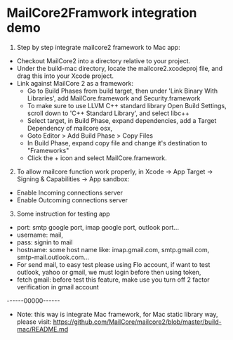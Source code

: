 # MailCore2Framwork integration demo

1. Step by step integrate mailcore2 framework to Mac app:
- Checkout MailCore2 into a directory relative to your project.
- Under the build-mac directory, locate the mailcore2.xcodeproj file, and drag this into your Xcode project.
- Link against MailCore 2 as a framework:
   - Go to Build Phases from build target, then under 'Link Binary With Libraries', add MailCore.framework and Security.framework
   - To make sure to use LLVM C++ standard library Open Build Settings, scroll down to 'C++ Standard Library', and select libc++
   - Select target, in Build Phase, expand dependencies, add a Target Dependency of mailcore osx,
   - Goto Editor > Add Build Phase > Copy Files
   - In Build Phase, expand copy file and change it's destination to "Frameworks"
   - Click the + icon and select MailCore.framework.

2. To allow mailcore function work properly, in Xcode -> App Target -> Signing & Capabilities -> App sandbox:
- Enable Incoming connections server
- Enable Outcoming connections server

3. Some instruction for testing app
- port: smtp google port, imap google port, outlook port...
- username: mail,
- pass: signin to mail 
- hostname: some host name like: imap.gmail.com, smtp.gmail.com, smtp-mail.outlook.com...
- For send mail, to easy test please using Flo account, if want to test outlook, yahoo or gmail, we must login before then using token,
- fetch gmail: before test this feature, make use you turn off 2 factor verification in gmail account

------00000------
- Note: this way is integrate Mac framework, for Mac static library way, please visit: https://github.com/MailCore/mailcore2/blob/master/build-mac/README.md
